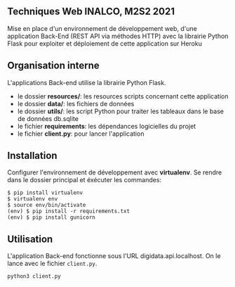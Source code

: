 ## Techniques Web INALCO, M2S2 2021

Mise en place d'un environnement de développement web, d'une application Back-End (REST API via méthodes HTTP) avec la librairie Python Flask pour exploiter et déploiement de cette application sur Heroku 


## Organisation interne 

L'applications Back-end utilise la librairie Python Flask. 

- le dossier **resources/**: les resources scripts concernant cette application
- le dossier **data/**: les fichiers de données
- le dossier **utils/**: les script Python pour traiter les tableaux dans le base de données db.sqlite
- le fichier **requirements**: les dépendances logicielles du projet
- le fichier **client.py**: pour lancer l'application

## Installation

Configurer l'environnement de développement avec **virtualenv**. Se rendre dans le dossier principal et éxécuter les commandes: 

    $ pip install virtualenv
	$ virtualenv env
	$ source env/bin/activate
	(env) $ pip install -r requirements.txt
	(env) $ pip install gunicorn

## Utilisation

L'application Back-end fonctionne sous l'URL digidata.api.localhost. 
On le lance avec le fichier `client.py`. 

    python3 client.py

